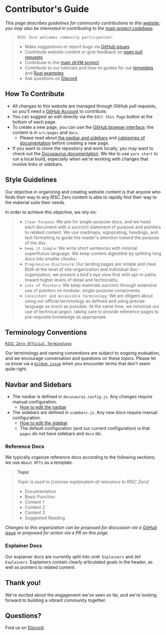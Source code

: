 # Contributor's Guide
*This page describes guidelines for community contributions to this [website](https://www.github.com/risc0/website); you may also be interested in contributing to the [main project codebase](https://github.com/risc0/risc0).*

>`RISC Zero welcomes community participation!`
>- Make suggestions or report bugs via  [GitHub issues](https://github.com/risc0/website/issues)
>- Contribute website content or give feedback on [open pull requests](https://github.com/risc0/website/pulls)
>- Contribute to the [main zkVM project](https://github.com/risc0/risc0)
>- Contribute to our tutorials and how-to guides for our [templates](https://github.com/risc0/risc0/tree/main/templates) and [Rust examples](https://github.com/risc0/risc0/tree/v0.17.0/examples)
>- Ask questions on [Discord](https://discord.gg/risczero)

## How To Contribute
- All changes to this website are managed through GitHub pull requests, so you'll need a [GitHub Account](https://github.com/) to contribute. 
- You can suggest an edit directly via the `Edit this Page` button at the bottom of each page. 
- To create a new page, you can use the [GitHub browser interface](https://www.github.com/risc0/website); the content is in `src/pages` and `docs`. 
  - Please read about [the navbar and sidebars](./contributors-guide.md/#navbar-and-sidebars) and [categories of documentation](./contributors-guide.md/#categories-of-documentation) before creating a new page.
- If you want to clone the repository and work locally, you may want to check out the [Docusaurus documentation](https://docusaurus.io/installation). 
We like to use `yarn start` to run a local build, especially when we're working with changes that involve links or sidebars. 

## Style Guidelines
Our objective in organizing and creating website content is that anyone who finds their way to any RISC Zero content is able to rapidly find their way to the material suits their needs. 

In order to achieve this objective, we rely on:

>- `Clear Purpose`: We aim for single-purpose docs, and we head each document with a succinct statement of purpose and pointers to related content.
We use roadmaps, signposting, headings, and text formatting to guide the reader's attention toward the purpose of the doc.
>- `Keep it Simple`: We write short sentences with minimal superfluous language.
We keep content digestible by splitting long docs into smaller chunks.
>- `Progressive Disclosure`: Our landing pages are simple and clear.
Both at the level of site-organization and individual doc-organization, we present a bird's eye view first with opt-in paths toward higher levels of detail and technicality.
>- `Lots of Pointers`: We keep materials succinct through extensive use of pointers on modular, single-purpose components.
>- `Consistent and Accessible Terminology`: We are diligent about using our official terminology as defined and using precise language as much as possible.
At the same time, we minimize our use of technical jargon, taking care to provide reference pages to pre-requisite knowledge as appropriate.

## Terminology Conventions
[`RISC Zero Official Terminology`](./terminology)

Our terminology and naming conventions are subject to ongoing evaluation, and we encourage conversation and questions on these topics. 
Please let us know via a [`GitHub issue`](https://github.com/risc0/website/issues) when you encounter terms that don't seem quite right. 

## Navbar and Sidebars
- The navbar is defined in `docusaurus.config.js`. Any changes require manual configuration.
  - [How to edit the navbar](https://docusaurus.io/api/themes/configuration)
- The sidebars are defined in `sidebars.js`. Any new docs require manual configuration. 
  - [How to edit the sidebar](https://docusaurus.io/sidebar)
  - The default configuration (and our current configuration) is that `pages` do not have sidebars and `docs` do.

### Reference Docs
We typically organize reference docs according to the following sections; we use `About NTTs` as a template. 

>**Topic**
>
>*Topic is used to [concise explanation of relevance to RISC Zero]*
>- Documentation
>- Basic Function 
>- Content 1 
>- Content 2
>- Content 3
>- Suggested Reading 
  
*Changes to this organization can be proposed for discussion via a [GitHub issue](https://github.com/risc0/website/issues) or proposed for action via a PR on this page.*

### Explainer Docs
Our explainer docs are currently split into `zkVM Explainers` and `ZKP Explainers`. 
Explainers contain clearly articulated goals in the header, as well as pointers to related content. 

## Thank you! 
We're excited about the engagement we've seen so far, and we're looking forward to building a vibrant community together.

## Questions?
Find us on [Discord](https://discord.gg/risczero). 
